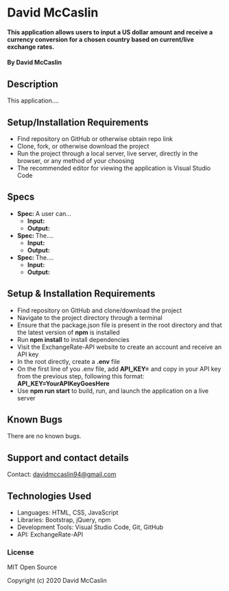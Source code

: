 # David McCaslin

#### This application allows users to input a US dollar amount and receive a currency conversion for a chosen country based on current/live exchange rates.

#### By David McCaslin

## Description

This application....


## Setup/Installation Requirements

* Find repository on GitHub or otherwise obtain repo link
* Clone, fork, or otherwise download the project
* Run the project through a local server, live server, directly in the browser, or any method of your choosing
* The recommended editor for viewing the application is Visual Studio Code

## Specs

* <strong>Spec: </strong>A user can...
    * <strong>Input: </strong>  
    * <strong>Output: </strong> 
* <strong>Spec: </strong>The....
    * <strong>Input: </strong>  
    * <strong>Output: </strong> 
* <strong>Spec: </strong>The....
    * <strong>Input: </strong>  
    * <strong>Output: </strong> 

## Setup & Installation Requirements

* Find repository on GitHub and clone/download the project
* Navigate to the project directory through a terminal
* Ensure that the package.json file is present in the root directory and that the latest version of <strong>npm</strong> is installed
* Run <strong>npm install</strong> to install dependencies
* Visit the ExchangeRate-API website to create an account and receive an API key
* In the root directly, create a <strong>.env</strong> file
* On the first line of you .env file, add <strong>API_KEY=</strong> and copy in your API key from the previous step, following this format: <strong>API_KEY=YourAPIKeyGoesHere</strong>
* Use <strong>npm run start</strong> to build, run, and launch the application on a live server

## Known Bugs

There are no known bugs.

## Support and contact details

Contact: davidmccaslin94@gmail.com

## Technologies Used

* Languages: HTML, CSS, JavaScript
* Libraries: Bootstrap, jQuery, npm
* Development Tools: Visual Studio Code, Git, GitHub
* API: ExchangeRate-API

### License

MIT Open Source

Copyright (c) 2020 David McCaslin